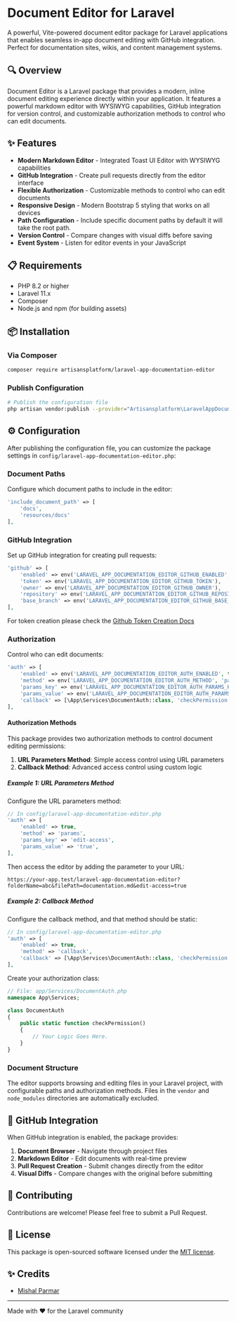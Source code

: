 # Document Editor for Laravel

A powerful, Vite-powered document editor package for Laravel applications that enables seamless in-app document editing with GitHub integration. Perfect for documentation sites, wikis, and content management systems.

## 🔍 Overview

Document Editor is a Laravel package that provides a modern, inline document editing experience directly within your application. It features a powerful markdown editor with WYSIWYG capabilities, GitHub integration for version control, and customizable authorization methods to control who can edit documents.

## ✨ Features

- **Modern Markdown Editor** - Integrated Toast UI Editor with WYSIWYG capabilities
- **GitHub Integration** - Create pull requests directly from the editor interface
- **Flexible Authorization** - Customizable methods to control who can edit documents
- **Responsive Design** - Modern Bootstrap 5 styling that works on all devices
- **Path Configuration** - Include specific document paths by default it will take the root path.
- **Version Control** - Compare changes with visual diffs before saving
- **Event System** - Listen for editor events in your JavaScript

## 📋 Requirements

- PHP 8.2 or higher
- Laravel 11.x
- Composer
- Node.js and npm (for building assets)

## 📦 Installation

### Via Composer

```bash
composer require artisansplatform/laravel-app-documentation-editor
```

### Publish Configuration

```bash
# Publish the configuration file
php artisan vendor:publish --provider="Artisansplatform\LaravelAppDocumentationEditor\Providers\LaravelAppDocumentationEditorServiceProvider" --tag="laravel-app-documentation-editor-config"
```

## ⚙️ Configuration

After publishing the configuration file, you can customize the package settings in `config/laravel-app-documentation-editor.php`:

### Document Paths

Configure which document paths to include in the editor:

```php
'include_document_path' => [
    'docs',
    'resources/docs'
],
```

### GitHub Integration

Set up GitHub integration for creating pull requests:

```php
'github' => [
    'enabled' => env('LARAVEL_APP_DOCUMENTATION_EDITOR_GITHUB_ENABLED', false),
    'token' => env('LARAVEL_APP_DOCUMENTATION_EDITOR_GITHUB_TOKEN'),
    'owner' => env('LARAVEL_APP_DOCUMENTATION_EDITOR_GITHUB_OWNER'),
    'repository' => env('LARAVEL_APP_DOCUMENTATION_EDITOR_GITHUB_REPOSITORY'),
    'base_branch' => env('LARAVEL_APP_DOCUMENTATION_EDITOR_GITHUB_BASE_BRANCH', 'main'),
],
```

For token creation please check the [Github Token Creation Docs](github_token_creation.md)

### Authorization

Control who can edit documents:

```php
'auth' => [
    'enabled' => env('LARAVEL_APP_DOCUMENTATION_EDITOR_AUTH_ENABLED', true),
    'method' => env('LARAVEL_APP_DOCUMENTATION_EDITOR_AUTH_METHOD', 'params'), // 'callback' or 'params'
    'params_key' => env('LARAVEL_APP_DOCUMENTATION_EDITOR_AUTH_PARAMS_KEY', 'edit-by-pm'),
    'params_value' => env('LARAVEL_APP_DOCUMENTATION_EDITOR_AUTH_PARAMS_VALUE', true),
    'callback' => [\App\Services\DocumentAuth::class, 'checkPermission'], // Your callback class and method
],
```

#### Authorization Methods

This package provides two authorization methods to control document editing permissions:

1. **URL Parameters Method**: Simple access control using URL parameters
2. **Callback Method**: Advanced access control using custom logic

##### Example 1: URL Parameters Method

Configure the URL parameters method:

```php
// In config/laravel-app-documentation-editor.php
'auth' => [
    'enabled' => true,
    'method' => 'params',
    'params_key' => 'edit-access',
    'params_value' => 'true',
],
```

Then access the editor by adding the parameter to your URL:

```
https://your-app.test/laravel-app-documentation-editor?folderName=abc&filePath=documentation.md&edit-access=true
```

##### Example 2: Callback Method

Configure the callback method, and that method should be static:

```php
// In config/laravel-app-documentation-editor.php
'auth' => [
    'enabled' => true,
    'method' => 'callback',
    'callback' => [\App\Services\DocumentAuth::class, 'checkPermission'],
],
```

Create your authorization class:

```php
// File: app/Services/DocumentAuth.php
namespace App\Services;

class DocumentAuth
{
    public static function checkPermission()
    {
        // Your Logic Goes Here.
    }
}
```

### Document Structure

The editor supports browsing and editing files in your Laravel project, with configurable paths and authorization methods. Files in the `vendor` and `node_modules` directories are automatically excluded.

## 🔄 GitHub Integration

When GitHub integration is enabled, the package provides:

1. **Document Browser** - Navigate through project files
2. **Markdown Editor** - Edit documents with real-time preview
3. **Pull Request Creation** - Submit changes directly from the editor
4. **Visual Diffs** - Compare changes with the original before submitting

## 🤝 Contributing

Contributions are welcome! Please feel free to submit a Pull Request.

## 📄 License

This package is open-sourced software licensed under the [MIT license](https://opensource.org/licenses/MIT).

## ✨ Credits

- [Mishal Parmar](https://github.com/misusonu18)

---

Made with ❤️ for the Laravel community
